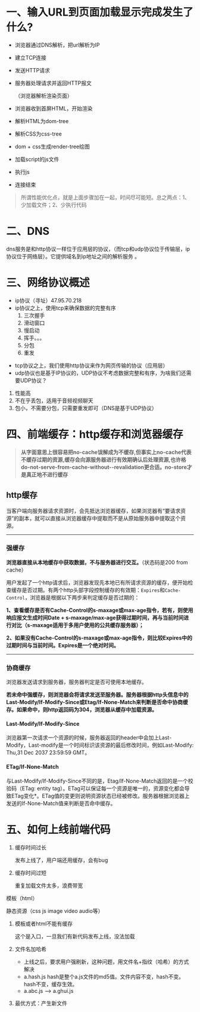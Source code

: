 # 一、输入URL到页面加载显示完成发生了什么?

* 浏览器通过DNS解析，把url解析为IP

* 建立TCP连接

* 发送HTTP请求

* 服务器处理请求并返回HTTP报文

  （浏览器解析渲染页面）

* 浏览器收到首屏HTML，开始渲染

* 解析HTML为dom-tree

* 解析CSS为css-tree

* dom + css生成render-tree绘图

* 加载script的js文件

* 执行js

* 连接结束

> 所谓性能优化点，就是上面步骤加在一起，时间尽可能短。总之两点：1、少加载文件；2、少执行代码

# 二、DNS

 dns服务是和http协议一样位于应用层的协议，（而tcp和udp协议位于传输层，ip协议位于网络层）。它提供域名到ip地址之间的解析服务 。

# 三、网络协议概述

* ip协议（寻址）47.95.70.218
* ip协议之上，使用tcp来确保数据的完整有序
  1. 三次握手
  2. 滑动窗口
  3. 慢启动
  4. 挥手。。。
  5. 分包
  6. 重发

- tcp协议之上，我们使用http协议来作为网页传输的协议（应用层）
- udp协议也是基于IP协议的，UDP协议不考虑数据完整和有序，为啥我们还需要UDP协议？

1. 性能高
2. 不在乎丢包，适用于音频视频聊天
3. 包小，不需要分包，只需要重发即可（DNS是基于UDP协议）

# 四、前端缓存：http缓存和浏览器缓存

> **从字面意思上很容易把no-cache误解成为不缓存,但事实上no-cache代表不缓存过期的资源,缓存会向源服务器进行有效期确认后处理资源,也许格do-not-serve-from-cache-without--revalidation更合适。no-store才是真正地不进行缓存**

## http缓存

当客户端向服务器请求资源时，会先抵达浏览器缓存，如果浏览器有“要请求资源”的副本，就可以直接从浏览器缓存中提取而不是从原始服务器中提取这个资源。

------

### 强缓存

**浏览器直接从本地缓存中获取数据，不与服务器进行交互。**（状态码是200 from cache）

用户发起了一个http请求后，浏览器发现先本地已有所请求资源的缓存，便开始检查缓存是否过期。有两个http头部字段控制缓存的有效期：`Expires`和`Cache-Control`，浏览器是根据以下两步来判定缓存是否过期的：

**1、查看缓存是否有Cache-Control的s-maxage或max-age指令，若有，则使用响应报文生成时间Date + s-maxage/max-age获得过期时间，再与当前时间进行对比（s-maxage适用于多用户使用的公共缓存服务器）；**

**2、如果没有Cache-Control的s-maxage或max-age指令，则比较Expires中的过期时间与当前时间。Expires是一个绝对时间。**

------

### 协商缓存

浏览器发送请求到服务器，服务器判定是否可使用本地缓存。

**若未命中强缓存，则浏览器会将请求发送至服务器。服务器根据http头信息中的Last-Modify/If-Modify-Since或Etag/If-None-Match来判断是否命中协商缓存。如果命中，则http返回码为304，浏览器从缓存中加载资源。**

#### Last-Modify/If-Modify-Since

浏览器第一次请求一个资源的时候，服务器返回的header中会加上Last-Modify，Last-modify是一个时间标识该资源的最后修改时间，例如Last-Modify: Thu,31 Dec 2037 23:59:59 GMT。

#### ETag/If-None-Match

与Last-Modify/If-Modify-Since不同的是，Etag/If-None-Match返回的是一个校验码（ETag: entity tag）。ETag可以保证每一个资源是唯一的，资源变化都会导致ETag变化*。ETag值的变更则说明资源状态已经被修改。服务器根据浏览器上发送的If-None-Match值来判断是否命中缓存。

# 五、如何上线前端代码

1. 缓存时间过长

   发布上线了，用户端还用缓存，会有bug

2. 缓存时间过短

   重复加载文件太多，浪费带宽

   

模板（html）

静态资源（css js image video audio等）

1. 模板或者html不能有缓存

   这个是入口，一旦我们有新代码发布上线，没法加载

2. 文件名加哈希

   * 上线之后，要求用户强刷新，这种问题，用文件名+指纹（哈希）的方式解决
   * a.hash.js  hash是整个a.js文件的md5值。文件内容不变，hash不变。hash不变，缓存生效。
   * a.abc.js —> a.ghui.js

3. 最优方式：产生新文件<script src="/a.abc.js">

# 六、优化策略

## 持久连接

Connection：keep-alive

1. 持久连接的特点：只要任意任意一端没有明确提出断开连接，则保持TCP连接状态。
2. 持久连接的好处：在于减少了TCP连接的重复建立和断开所造成的额外开销。（在http/1.1中，所有连接默认都是持久连接）

## 减少文件体积

1. js打包压缩
2. 图片压缩
3. gzip

## 减少文件请求次数

1. 雪碧图
2. js、css打包
3. 缓存控制
4. 懒加载

## 减少用户和服务器的距离

1. CDN

## 本地存储

# 七、图片优化

图片通常是最占用流量的，所以针对图片的优化，也是收益不错的。

### jpg

1. 有损压缩
2. 体积小 不支持透明
3. 用于背景图

### png

1. 无损压缩，质量高，体积较大，支持透明
2. 色彩线条更丰富，小图，比如logo，商品icon

### svg

1. 文本，体积小 矢量图
2. 渲染成本、学习成本高

# 八、防抖reflow

 在事件被触发n秒后再执行回调函数，如果在这n秒内又被触发，则重新计时 

```javascript
// 输入框输入内容时，不用一直进行校验，而是等用户输入完成之后，再做校验
const debouce = (func, wait = 350) => {
  let timer = null;
  return (...args) => {
    if (timer) {
      clearTimeout(timer)
    }
    timer = setTimeout(() => {
      //  将参数值args传递给func，并执行它
      func.apply(this, args);
    }, wait);
  }
}
let Input = document.getElementsByTagName('input')[0];
// 通过高阶函数debouce，返回一个经过加工的事件监听函数
// 获取args的第一个参数e
Input.addEventListener('input', debouce((e) => {
  console.log(e.target.value);
}, 350))
```



# 九、节流repaint

规定一个单位时间，在这个单位时间内，只能有一次触发事件的回调函数执行，如果在同一个单位时间内某事件被触发多次，只有一次能生效。 

```JavaScript
var oDiv = document.getElementById('show');
var oBtn = document.getElementById('btn');
function throttle(hander, wait) {
  var lastTime = 0;
  return function () {
    var nowTime = new Date().getTime();
    // 相隔一段时间（wait）才能继续执行
    if (nowTime - lastTime > wait) {
      hander();
      lastTime = nowTime;
    }
  }
}
function buy() {
  // 改变文本内容
  oDiv.innerText = parseInt(oDiv.innerText) + 1;
}
oBtn.onmouseover = throttle(buy, 1000);
```

# 十、回流

当render tree中的一部分(或全部)因为元素的规模尺寸，布局，隐藏等改变而需要重新构建。这就称为回流(reflow)。每个页面至少需要一次回流，就是在页面第一次加载的时候，这时候是一定会发生回流的，因为要构建render tree。在回流的时候，浏览器会使渲染树中受到影响的部分失效，并重新构造这部分渲染树，完成回流后，浏览器会重新绘制受影响的部分到屏幕中，该过程成为重绘。

# 十一、重绘

当render tree中的一些元素需要更新属性，而这些属性只是影响元素的外观，风格，而不会影响布局的，比如background-color。则就叫称为重绘。

> 回流必将引起重绘，而重绘不一定会引起回流。比如：只有颜色改变的时候就只会发生重绘而不会引起回流 